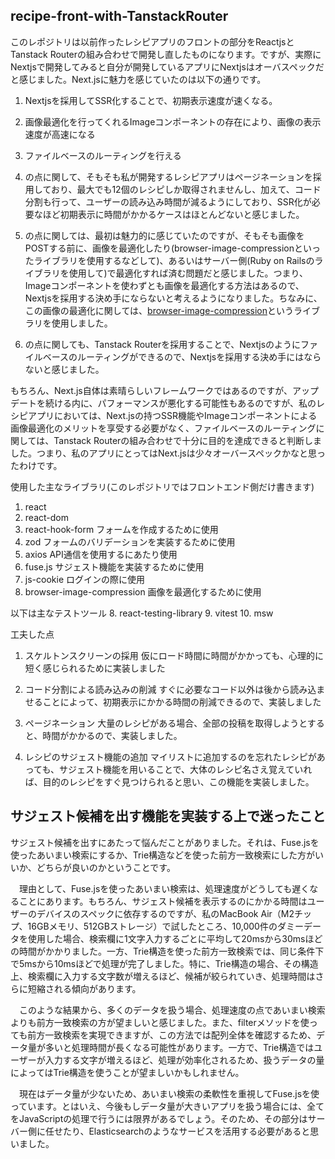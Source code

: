 ## recipe-front-with-TanstackRouter

このレポジトリは以前作ったレシピアプリのフロントの部分をReactjsとTanstack Routerの組み合わせで開発し直したものになります。ですが、実際にNextjsで開発してみると自分が開発しているアプリにNextjsはオーバスペックだと感じました。Next.jsに魅力を感じていたのは以下の通りです。

1. Nextjsを採用してSSR化することで、初期表示速度が速くなる。
2. 画像最適化を行ってくれるImageコンポーネントの存在により、画像の表示速度が高速になる
3. ファイルベースのルーティングを行える

1. の点に関して、そもそも私が開発するレシピアプリはページネーションを採用しており、最大でも12個のレシピしか取得されませんし、加えて、コード分割も行って、ユーザーの読み込み時間が減るようにしており、SSR化が必要なほど初期表示に時間がかかるケースはほとんどないと感じました。

2. の点に関しては、最初は魅力的に感じていたのですが、そもそも画像をPOSTする前に、画像を最適化したり(browser-image-compressionといったライブラリを使用するなどして)、あるいはサーバー側(Ruby on Railsのライブラリを使用して)で最適化すれば済む問題だと感じました。つまり、Imageコンポーネントを使わずとも画像を最適化する方法はあるので、Nextjsを採用する決め手にならないと考えるようになりました。ちなみに、この画像の最適化に関しては、[browser-image-compression](https://www.npmjs.com/package/browser-image-compression)というライブラリを使用しました。

3. の点に関しても、Tanstack Routerを採用することで、Nextjsのようにファイルベースのルーティングができるので、Nextjsを採用する決め手にはならないと感じました。

もちろん、Next.js自体は素晴らしいフレームワークではあるのですが、アップデートを続ける内に、パフォーマンスが悪化する可能性もあるのですが、私のレシピアプリにおいては、Next.jsの持つSSR機能やImageコンポーネントによる画像最適化のメリットを享受する必要がなく、ファイルベースのルーティングに関しては、Tanstack Routerの組み合わせで十分に目的を達成できると判断しました。つまり、私のアプリにとってはNext.jsは少々オーバースペックかなと思ったわけです。

使用した主なライブラリ(このレポジトリではフロントエンド側だけ書きます)

1. react
2. react-dom
3. react-hook-form フォームを作成するために使用
4. zod フォームのバリデーションを実装するために使用
5. axios API通信を使用するにあたり使用
6. fuse.js サジェスト機能を実装するために使用
7. js-cookie ログインの際に使用
8. browser-image-compression 画像を最適化するために使用

以下は主なテストツール
8. react-testing-library
9. vitest 
10. msw

工夫した点

1. スケルトンスクリーンの採用
   仮にロード時間に時間がかかっても、心理的に短く感じられるために実装しました

2. コード分割による読み込みの削減
   すぐに必要なコード以外は後から読み込ませることによって、初期表示にかかる時間の削減できるので、実装しました

3. ページネーション
   大量のレシピがある場合、全部の投稿を取得しようとすると、時間がかかるので、実装しました。

4. レシピのサジェスト機能の追加
   マイリストに追加するのを忘れたレシピがあっても、サジェスト機能を用いることで、大体のレシピ名さえ覚えていれば、目的のレシピをすぐ見つけられると思い、この機能を実装しました。

## サジェスト候補を出す機能を実装する上で迷ったこと

サジェスト候補を出すにあたって悩んだことがありました。それは、Fuse.jsを使ったあいまい検索にするか、Trie構造などを使った前方一致検索にした方がいいか、どちらが良いのかということです。

　理由として、Fuse.jsを使ったあいまい検索は、処理速度がどうしても遅くなることにあります。もちろん、サジェスト候補を表示するのにかかる時間はユーザーのデバイスのスペックに依存するのですが、私のMacBook Air（M2チップ、16GBメモリ、512GBストレージ）で試したところ、10,000件のダミーデータを使用した場合、検索欄に1文字入力するごとに平均して20msから30msほどの時間がかかりました。一方、Trie構造を使った前方一致検索では、同じ条件下で5msから10msほどで処理が完了しました。特に、Trie構造の場合、その構造上、検索欄に入力する文字数が増えるほど、候補が絞られていき、処理時間はさらに短縮される傾向があります。

　このような結果から、多くのデータを扱う場合、処理速度の点であいまい検索よりも前方一致検索の方が望ましいと感じました。また、filterメソッドを使っても前方一致検索を実現できますが、この方法では配列全体を確認するため、データ量が多いと処理時間が長くなる可能性があります。一方で、Trie構造ではユーザーが入力する文字が増えるほど、処理が効率化されるため、扱うデータの量によってはTrie構造を使うことが望ましいかもしれません。

　現在はデータ量が少ないため、あいまい検索の柔軟性を重視してFuse.jsを使っています。とはいえ、今後もしデータ量が大きいアプリを扱う場合には、全てをJavaScriptの処理で行うには限界があるでしょう。そのため、その部分はサーバー側に任せたり、Elasticsearchのようなサービスを活用する必要があると思いました。